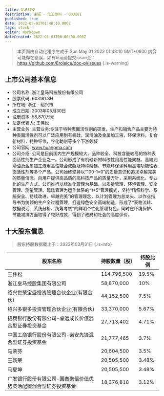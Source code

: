 ```yaml
---
title: 皇马科技
description: 主板 - 化工原料 - 603181
published: true
date: 2022-05-01T01:48:10.000Z
tags: stock
editor: markdown
dateCreated: 2022-01-01T00:00:00.000Z
---
```


> 本页面由自动化程序生成于 Sun May 01 2022 01:48:10 GMT+0800
> 内容可能存在错误，如有bug请提交issue至：https://github.com/Eroleice/doc-pi/issues
{.is-warning}

## 上市公司基本信息
- 公司名称: 浙江皇马科技股份有限公司
- 股票代码: 603181.SH
- 所在地: 浙江 - 绍兴市
- 成立日期: 2003年05月30日
- 注册资本: 58,870万元
- 法定代表人: 王伟松
- 主营业务: 主营业务:专注于特种表面活性剂的研发，生产和销售产品主要为特种表面活性剂可以广泛应用到有机硅，润滑油及金属加工液，环保涂料，复合新材料，特种纤维，农化助剂等多个下游领域
- 公司官网: www.huangma.com
- 公司介绍: 公司是目前国内生产规模较大、品种较全、科技含量较高的特种表面活性剂生产企业之一。公司形成了有机硅新材料改性用高性能聚醚、高端润滑油及金属加工液用高性能合成酯及特种聚醚、节能环保涂料用高端功能性表面活性剂等多个产品。公司始终坚持以“100-1=0”的质量意识和追求卓越完美的质量信念，向用户提供高品质的高科技产品的质量方针，采用系统化、专业化的生产方式。公司推行以标准化管理为基础、以质量管理、环境管理、安全管理、测量管理、现场管理为运作体系的“1+5”管理模式，坚持“精细科学、系统安全、持续改进、卓越完美”的管理理念，以计划管理为总龙头、以作业指导书为统领的生产全过程管理，打造绿色安全高端制造，形成了“表格流转、数据说话、系统分析、统筹考核”的鲜明个性化管理特色，同时在环境保护、节能减排方面取得了较好成效，得到了政府和社会的高度评价。


## 十大股东信息
> 股东持股数据截止于：2022年03月31日
{.is-info}

| 股东名称 | 持股数量（股） | 持股比例 |
| --- | --- | --- |
| 王伟松 | 114,796,500 | 19.5% |
| 浙江皇马控股集团有限公司 | 58,870,000 | 10% |
| 绍兴世荣宝盛投资管理合伙企业(有限合伙) | 44,152,500 | 7.5% |
| 绍兴多银多投资管理合伙企业(有限合伙) | 33,370,000 | 5.67% |
| 招商银行股份有限公司-睿远成长价值混合型证券投资基金 | 27,713,402 | 4.71% |
| 中国工商银行股份有限公司-诺安先锋混合型证券投资基金 | 21,777,465 | 3.7% |
| 马荣芬 | 20,604,500 | 3.5% |
| 王新荣 | 20,505,500 | 3.48% |
| 马夏坤 | 20,505,500 | 3.48% |
| 广发银行股份有限公司-国泰聚信价值优势灵活配置混合型证券投资基金 | 18,376,818 | 3.12% |




